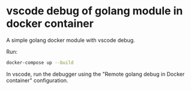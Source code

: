 # vscode debug of golang module in docker container

A simple golang docker module with vscode debug.

Run:

```bash
docker-compose up --build
```

In vscode, run the debugger using the "Remote golang debug in Docker container" configuration. 
